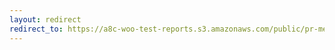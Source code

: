 ```yaml
---
layout: redirect
redirect_to: https://a8c-woo-test-reports.s3.amazonaws.com/public/pr-merge/41469/api/index.html
---
```

